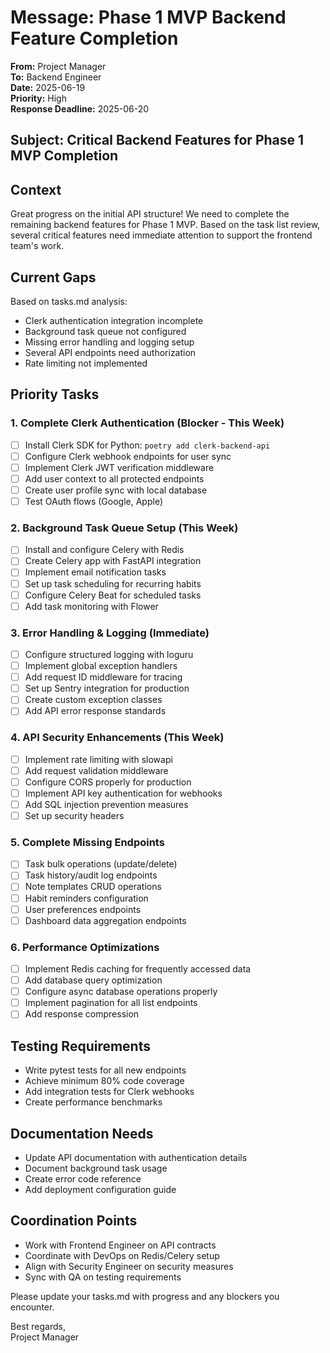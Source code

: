 # Message: Phase 1 MVP Backend Feature Completion

**From:** Project Manager  
**To:** Backend Engineer  
**Date:** 2025-06-19  
**Priority:** High  
**Response Deadline:** 2025-06-20  

## Subject: Critical Backend Features for Phase 1 MVP Completion

## Context

Great progress on the initial API structure! We need to complete the remaining backend features for Phase 1 MVP. Based on the task list review, several critical features need immediate attention to support the frontend team's work.

## Current Gaps

Based on tasks.md analysis:
- Clerk authentication integration incomplete
- Background task queue not configured
- Missing error handling and logging setup
- Several API endpoints need authorization
- Rate limiting not implemented

## Priority Tasks

### 1. Complete Clerk Authentication (Blocker - This Week)
- [ ] Install Clerk SDK for Python: `poetry add clerk-backend-api`
- [ ] Configure Clerk webhook endpoints for user sync
- [ ] Implement Clerk JWT verification middleware
- [ ] Add user context to all protected endpoints
- [ ] Create user profile sync with local database
- [ ] Test OAuth flows (Google, Apple)

### 2. Background Task Queue Setup (This Week)
- [ ] Install and configure Celery with Redis
- [ ] Create Celery app with FastAPI integration
- [ ] Implement email notification tasks
- [ ] Set up task scheduling for recurring habits
- [ ] Configure Celery Beat for scheduled tasks
- [ ] Add task monitoring with Flower

### 3. Error Handling & Logging (Immediate)
- [ ] Configure structured logging with loguru
- [ ] Implement global exception handlers
- [ ] Add request ID middleware for tracing
- [ ] Set up Sentry integration for production
- [ ] Create custom exception classes
- [ ] Add API error response standards

### 4. API Security Enhancements (This Week)
- [ ] Implement rate limiting with slowapi
- [ ] Add request validation middleware
- [ ] Configure CORS properly for production
- [ ] Implement API key authentication for webhooks
- [ ] Add SQL injection prevention measures
- [ ] Set up security headers

### 5. Complete Missing Endpoints
- [ ] Task bulk operations (update/delete)
- [ ] Task history/audit log endpoints
- [ ] Note templates CRUD operations
- [ ] Habit reminders configuration
- [ ] User preferences endpoints
- [ ] Dashboard data aggregation endpoints

### 6. Performance Optimizations
- [ ] Implement Redis caching for frequently accessed data
- [ ] Add database query optimization
- [ ] Configure async database operations properly
- [ ] Implement pagination for all list endpoints
- [ ] Add response compression

## Testing Requirements

- Write pytest tests for all new endpoints
- Achieve minimum 80% code coverage
- Add integration tests for Clerk webhooks
- Create performance benchmarks

## Documentation Needs

- Update API documentation with authentication details
- Document background task usage
- Create error code reference
- Add deployment configuration guide

## Coordination Points

- Work with Frontend Engineer on API contracts
- Coordinate with DevOps on Redis/Celery setup
- Align with Security Engineer on security measures
- Sync with QA on testing requirements

Please update your tasks.md with progress and any blockers you encounter.

Best regards,  
Project Manager